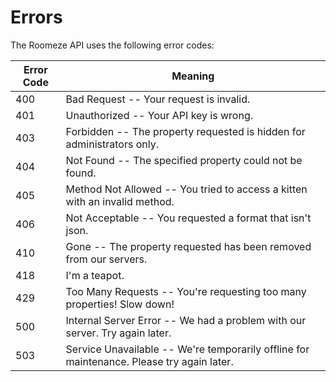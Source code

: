 # Errors

<!-- <aside class="notice">
This error section is stored in a separate file in <code>includes/_errors.md</code>. Slate allows you to optionally separate out your docs into many files...just save them to the <code>includes</code> folder and add them to the top of your <code>index.md</code>'s frontmatter. Files are included in the order listed.
</aside> -->

The Roomeze API uses the following error codes:


Error Code | Meaning
---------- | -------
400 | Bad Request -- Your request is invalid.
401 | Unauthorized -- Your API key is wrong.
403 | Forbidden -- The property requested is hidden for administrators only.
404 | Not Found -- The specified property could not be found.
405 | Method Not Allowed -- You tried to access a kitten with an invalid method.
406 | Not Acceptable -- You requested a format that isn't json.
410 | Gone -- The property requested has been removed from our servers.
418 | I'm a teapot.
429 | Too Many Requests -- You're requesting too many properties! Slow down!
500 | Internal Server Error -- We had a problem with our server. Try again later.
503 | Service Unavailable -- We're temporarily offline for maintenance. Please try again later.
